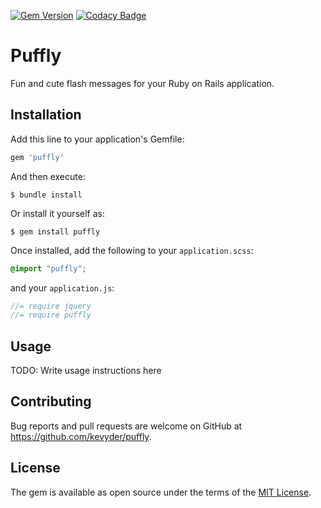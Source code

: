 [![Gem Version](https://badge.fury.io/rb/puffly.svg)](https://badge.fury.io/rb/puffly)
[![Codacy Badge](https://api.codacy.com/project/badge/Grade/bbf2d676a27842eab590d8dac0cda3ca)](https://www.codacy.com/app/Kevyder/puffly?utm_source=github.com&amp;utm_medium=referral&amp;utm_content=kevyder/puffly&amp;utm_campaign=Badge_Grade)

# Puffly

Fun and cute flash messages for your Ruby on Rails application.

## Installation

Add this line to your application's Gemfile:

  ```ruby
  gem 'puffly'
  ```

And then execute:

    $ bundle install

Or install it yourself as:

    $ gem install puffly

Once installed, add the following to your `application.scss`:

  ```scss
  @import "puffly";
  ```

and your `application.js`:

  ```js
  //= require jquery
  //= require puffly
  ```

## Usage

TODO: Write usage instructions here

## Contributing

Bug reports and pull requests are welcome on GitHub at https://github.com/kevyder/puffly.


## License

The gem is available as open source under the terms of the [MIT License](http://opensource.org/licenses/MIT).

